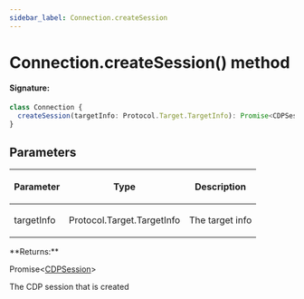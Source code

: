 ```yaml
---
sidebar_label: Connection.createSession
---
```


# Connection.createSession() method

#### Signature:

```typescript
class Connection {
  createSession(targetInfo: Protocol.Target.TargetInfo): Promise<CDPSession>;
}
```

## Parameters

<table><thead><tr><th>

Parameter

</th><th>

Type

</th><th>

Description

</th></tr></thead>
<tbody><tr><td>

targetInfo

</td><td>

Protocol.Target.TargetInfo

</td><td>

The target info

</td></tr>
</tbody></table>
**Returns:**

Promise&lt;[CDPSession](./puppeteer.cdpsession.md)&gt;

The CDP session that is created

